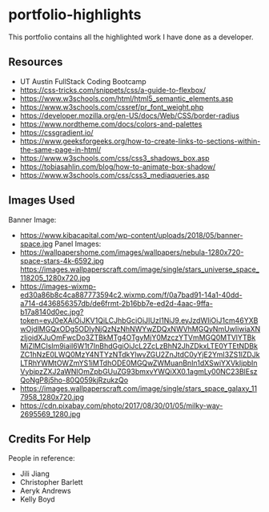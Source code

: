 # portfolio-highlights

This portfolio contains all the highlighted work I have done as a developer.

## Resources

- UT Austin FullStack Coding Bootcamp
- https://css-tricks.com/snippets/css/a-guide-to-flexbox/
- https://www.w3schools.com/html/html5_semantic_elements.asp
- https://www.w3schools.com/cssref/pr_font_weight.php
- https://developer.mozilla.org/en-US/docs/Web/CSS/border-radius
- https://www.nordtheme.com/docs/colors-and-palettes
- https://cssgradient.io/
- https://www.geeksforgeeks.org/how-to-create-links-to-sections-within-the-same-page-in-html/
- https://www.w3schools.com/css/css3_shadows_box.asp
- https://tobiasahlin.com/blog/how-to-animate-box-shadow/
- https://www.w3schools.com/css/css3_mediaqueries.asp

## Images Used

Banner Image:

- https://www.kibacapital.com/wp-content/uploads/2018/05/banner-space.jpg
  Panel Images:
- https://wallpapershome.com/images/wallpapers/nebula-1280x720-space-stars-4k-6592.jpg
  https://images.wallpaperscraft.com/image/single/stars_universe_space_118205_1280x720.jpg
- https://images-wixmp-ed30a86b8c4ca887773594c2.wixmp.com/f/0a7bad91-14a1-40dd-a714-d436856357db/de6frmt-2b16bb7e-ed2d-4aac-9ffa-b17a8140d0ec.jpg?token=eyJ0eXAiOiJKV1QiLCJhbGciOiJIUzI1NiJ9.eyJzdWIiOiJ1cm46YXBwOjdlMGQxODg5ODIyNjQzNzNhNWYwZDQxNWVhMGQyNmUwIiwiaXNzIjoidXJuOmFwcDo3ZTBkMTg4OTgyMjY0MzczYTVmMGQ0MTVlYTBkMjZlMCIsIm9iaiI6W1t7InBhdGgiOiJcL2ZcLzBhN2JhZDkxLTE0YTEtNDBkZC1hNzE0LWQ0MzY4NTYzNTdkYlwvZGU2ZnJtdC0yYjE2YmI3ZS1lZDJkLTRhYWMtOWZmYS1iMTdhODE0MGQwZWMuanBnIn1dXSwiYXVkIjpbInVybjpzZXJ2aWNlOmZpbGUuZG93bmxvYWQiXX0.1agmLy00NC23BlEszQoNgP8j5ho-80Q059kjRzukzQo
- https://images.wallpaperscraft.com/image/single/stars_space_galaxy_117958_1280x720.jpg
- https://cdn.pixabay.com/photo/2017/08/30/01/05/milky-way-2695569_1280.jpg

## Credits For Help

People in reference:

- Jili Jiang
- Christopher Barlett
- Aeryk Andrews
- Kelly Boyd
